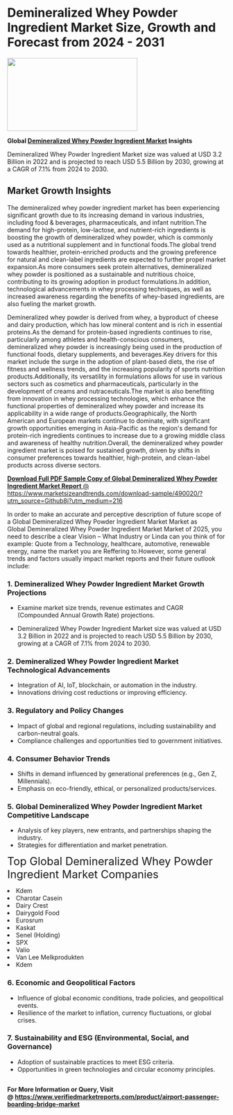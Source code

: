 <H1>Demineralized Whey Powder Ingredient Market Size, Growth and Forecast from 2024 - 2031</H1><img class="aligncenter size-medium wp-image-584254" src="https://thirdeyenews.in/wp-content/uploads/2024/09/Global-Market-Research-300x168.jpeg" alt="" width="300" height="168" /><p><strong>Global&nbsp;<a href="https://www.marketsizeandtrends.com/download-sample/490020/?utm_source=Github8j?utm_medium=216">Demineralized Whey Powder Ingredient Market</a> Insights</strong></p><p>Demineralized Whey Powder Ingredient Market size was valued at USD 3.2 Billion in 2022 and is projected to reach USD 5.5 Billion by 2030, growing at a CAGR of 7.1% from 2024 to 2030.</p><p><h2>Market Growth Insights</h2> <p>The demineralized whey powder ingredient market has been experiencing significant growth due to its increasing demand in various industries, including food & beverages, pharmaceuticals, and infant nutrition.The demand for high-protein, low-lactose, and nutrient-rich ingredients is boosting the growth of demineralized whey powder, which is commonly used as a nutritional supplement and in functional foods.The global trend towards healthier, protein-enriched products and the growing preference for natural and clean-label ingredients are expected to further propel market expansion.As more consumers seek protein alternatives, demineralized whey powder is positioned as a sustainable and nutritious choice, contributing to its growing adoption in product formulations.In addition, technological advancements in whey processing techniques, as well as increased awareness regarding the benefits of whey-based ingredients, are also fueling the market growth.</p> <p><a href="#"></a></p> <p>Demineralized whey powder is derived from whey, a byproduct of cheese and dairy production, which has low mineral content and is rich in essential proteins.As the demand for protein-based ingredients continues to rise, particularly among athletes and health-conscious consumers, demineralized whey powder is increasingly being used in the production of functional foods, dietary supplements, and beverages.Key drivers for this market include the surge in the adoption of plant-based diets, the rise of fitness and wellness trends, and the increasing popularity of sports nutrition products.Additionally, its versatility in formulations allows for use in various sectors such as cosmetics and pharmaceuticals, particularly in the development of creams and nutraceuticals.The market is also benefiting from innovation in whey processing technologies, which enhance the functional properties of demineralized whey powder and increase its applicability in a wide range of products.Geographically, the North American and European markets continue to dominate, with significant growth opportunities emerging in Asia-Pacific as the region's demand for protein-rich ingredients continues to increase due to a growing middle class and awareness of healthy nutrition.Overall, the demineralized whey powder ingredient market is poised for sustained growth, driven by shifts in consumer preferences towards healthier, high-protein, and clean-label products across diverse sectors.</p> <p><a href="#"></p><p><span class=""><strong>Download Full PDF Sample Copy of Global Demineralized Whey Powder Ingredient Market Report</strong> @ <a href="https://www.marketsizeandtrends.com/download-sample/490020/?utm_source=Github8j?utm_medium=216" target="_blank">https://www.marketsizeandtrends.com/download-sample/490020/?utm_source=Github8j?utm_medium=216</a></span></p><p>In order to make an accurate and perceptive description of future scope of a Global&nbsp;Demineralized Whey Powder Ingredient Market Market as Global&nbsp;Demineralized Whey Powder Ingredient Market Market of 2025, you need to describe a clear Vision &ndash; What Industry or Linda can you think of for example: Quote from a Technology, healthcare, automotive, renewable energy, name the market you are Reffering to.However, some general trends and factors usually impact market reports and their future outlook include:</p><h3>1.&nbsp;<strong>Demineralized Whey Powder Ingredient Market Growth Projections</strong></h3><ul><li>Examine market size trends, revenue estimates and CAGR (Compounded Annual Growth Rate) projections.</li><li><p>Demineralized Whey Powder Ingredient Market size was valued at USD 3.2 Billion in 2022 and is projected to reach USD 5.5 Billion by 2030, growing at a CAGR of 7.1% from 2024 to 2030.</p></li></ul><h3>2.&nbsp;<strong>Demineralized Whey Powder Ingredient Market Technological Advancements</strong></h3><ul><li>Integration of AI, IoT, blockchain, or automation in the industry.</li><li>Innovations driving cost reductions or improving efficiency.</li></ul><h3>3.&nbsp;<strong>Regulatory and Policy Changes</strong></h3><ul><li>Impact of global and regional regulations, including sustainability and carbon-neutral goals.</li><li>Compliance challenges and opportunities tied to government initiatives.</li></ul><h3>4.&nbsp;<strong>Consumer Behavior Trends</strong></h3><ul><li>Shifts in demand influenced by generational preferences (e.g., Gen Z, Millennials).</li><li>Emphasis on eco-friendly, ethical, or personalized products/services.</li></ul><h3>5.&nbsp;<strong>Global Demineralized Whey Powder Ingredient Market Competitive Landscape</strong></h3><ul><li>Analysis of key players, new entrants, and partnerships shaping the industry.</li><li>Strategies for differentiation and market penetration.</li></ul><p data-pm-slice="1 1 []"><span style="color: inherit; font-family: inherit; font-size: 25px;">Top Global Demineralized Whey Powder Ingredient Market Companies</span></p><div class="" data-test-id=""><p><li>Kdem</li><li> Charotar Casein</li><li> Dairy Crest</li><li> Dairygold Food</li><li> Eurosrum</li><li> Kaskat</li><li> Senel (Holding)</li><li> SPX</li><li> Valio</li><li> Van Lee Melkprodukten</li><li> Kdem</li></p></div><h3>6.&nbsp;<strong>Economic and Geopolitical Factors</strong></h3><ul><li>Influence of global economic conditions, trade policies, and geopolitical events.</li><li>Resilience of the market to inflation, currency fluctuations, or global crises.</li></ul><h3>7.&nbsp;<strong>Sustainability and ESG (Environmental, Social, and Governance)</strong></h3><ul><li>Adoption of sustainable practices to meet ESG criteria.</li><li>Opportunities in green technologies and circular economy principles.</li></ul><h2><strong style="font-size: 14px;">For More Information or Query, Visit @&nbsp;</strong><a style="background-color: #ffffff; font-size: 14px;" href="https://www.marketsizeandtrends.com/report/demineralized-whey-powder-ingredient-market/" target="_blank">https://www.verifiedmarketreports.com/product/airport-passenger-boarding-bridge-market</a></h2>